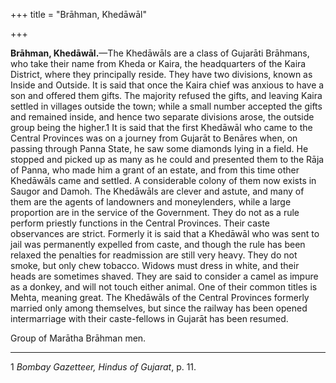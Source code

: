 +++
title = "Brāhman, Khedāwāl"

+++

**Brāhman, Khedāwāl.**—The Khedāwāls are a class of Gujarāti Brāhmans, who take their name from Kheda or Kaira, the headquarters of the Kaira District, where they principally reside. They have two divisions, known as Inside and Outside. It is said that once the Kaira chief was anxious to have a son and offered them gifts. The majority refused the gifts, and leaving Kaira settled in villages outside the town; while a small number accepted the gifts and remained inside, and hence two separate divisions arose, the outside group being the higher.1 It is said that the first Khedāwāl who came to the Central Provinces was on a journey from Gujarāt to Benāres when, on passing through Panna State, he saw some diamonds lying in a field. He stopped and picked up as many as he could and presented them to the Rāja of Panna, who made him a grant of an estate, and from this time other Khedāwāls came and settled. A considerable colony of them now exists in Saugor and Damoh. The Khedāwāls are clever and astute, and many of them are the agents of landowners and moneylenders, while a large proportion are in the service of the Government. They do not as a rule perform priestly functions in the Central Provinces. Their caste observances are strict. Formerly it is said that a Khedāwāl who was sent to jail was permanently expelled from caste, and though the rule has been relaxed the penalties for readmission are still very heavy. They do not smoke, but only chew tobacco. Widows must dress in white, and their heads are sometimes shaved. They are said to consider a camel as impure as a donkey, and will not touch either animal. One of their common titles is Mehta, meaning great. The Khedāwāls of the Central Provinces formerly married only among themselves, but since the railway has been opened intermarriage with their caste-fellows in Gujarāt has been resumed. 


Group of Marātha Brāhman men.





* * *

1 *Bombay Gazetteer, Hindus of Gujarat*, p. 11. 



